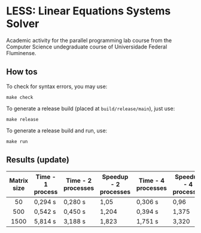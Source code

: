 # LESS: Linear Equations Systems Solver

Academic activity for the parallel programming lab course from the Computer Science undegraduate course of Universidade Federal Fluminense.

## How tos

To check for syntax errors, you may use:

`make check`

To generate a release build (placed at `build/release/main`), just use:

`make release`

To generate a release build and run, use:

`make run`

## Results (update)

| Matrix size | Time - 1 process | Time - 2 processes | Speedup - 2 processes | Time - 4 processes | Speedup - 4 processes |
|:-----------:|------------------|--------------------|-----------------------|--------------------|-----------------------|
| 50          | 0,294 s          | 0,280 s            | 1,05                  | 0,306 s            | 0,96                  |
| 500         | 0,542 s          | 0,450 s            | 1,204                 | 0,394 s            | 1,375                 |
| 1500        | 5,814 s          | 3,188 s            | 1,823                 | 1,751 s            | 3,320                 |